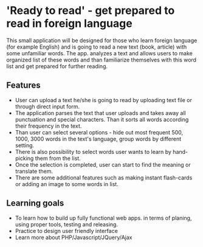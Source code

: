 # 'Ready to read' - get prepared to read in foreign language
This small application will be designed for those who learn foreign language (for example English) and is going to read a new text (book, article) with some unfamiliar words. The app. analyzes a text and allows users to make organized list of these words and than familiarize themselves with this word list and get prepared for further reading.

## Features 
- User can upload a text he/she is going to read by uploading text file or through direct input form.
- The application parses the text that user uploads and takes away all punctuation and special characters. Than it sorts all words according their frequency in the text. 
- Than user can select several options - hide out most frequent 500, 1000, 3000 words in the text's language, group words by different setting.
- There is also possibility to select words user wants to learn by hand-picking them from the list.
- Once the selection is completed, user can start to find the meaning or translate them.
- There are some additional features such as making instant flash-cards or adding an image to some words in list.

## Learning goals

- To learn how to build up fully functional web apps. in terms of planing, using proper tools, testing and releasing.
- Practice to design user friendly interface
- Learn more about PHP/Javascript/JQuery/Ajax